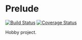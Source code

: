 Prelude
=======

[![Build Status](https://api.travis-ci.org/patperry/prelude.svg?branch=master)](https://travis-ci.org/patperry/prelude)
[![Coverage Status](https://codecov.io/github/patperry/prelude/coverage.svg?branch=master)](https://codecov.io/github/patperry/prelude?branch=master)

Hobby project.
